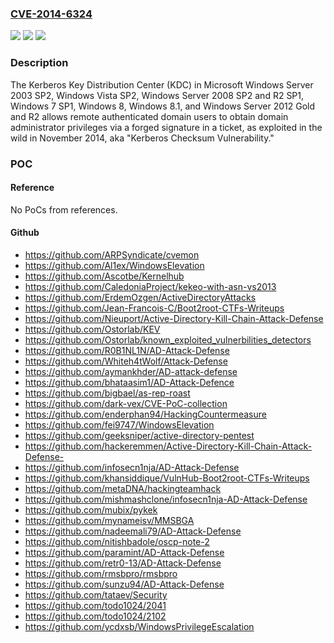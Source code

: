 ### [CVE-2014-6324](https://cve.mitre.org/cgi-bin/cvename.cgi?name=CVE-2014-6324)
![](https://img.shields.io/static/v1?label=Product&message=n%2Fa&color=blue)
![](https://img.shields.io/static/v1?label=Version&message=n%2Fa&color=blue)
![](https://img.shields.io/static/v1?label=Vulnerability&message=n%2Fa&color=brighgreen)

### Description

The Kerberos Key Distribution Center (KDC) in Microsoft Windows Server 2003 SP2, Windows Vista SP2, Windows Server 2008 SP2 and R2 SP1, Windows 7 SP1, Windows 8, Windows 8.1, and Windows Server 2012 Gold and R2 allows remote authenticated domain users to obtain domain administrator privileges via a forged signature in a ticket, as exploited in the wild in November 2014, aka "Kerberos Checksum Vulnerability."

### POC

#### Reference
No PoCs from references.

#### Github
- https://github.com/ARPSyndicate/cvemon
- https://github.com/Al1ex/WindowsElevation
- https://github.com/Ascotbe/Kernelhub
- https://github.com/CaledoniaProject/kekeo-with-asn-vs2013
- https://github.com/ErdemOzgen/ActiveDirectoryAttacks
- https://github.com/Jean-Francois-C/Boot2root-CTFs-Writeups
- https://github.com/Nieuport/Active-Directory-Kill-Chain-Attack-Defense
- https://github.com/Ostorlab/KEV
- https://github.com/Ostorlab/known_exploited_vulnerbilities_detectors
- https://github.com/R0B1NL1N/AD-Attack-Defense
- https://github.com/Whiteh4tWolf/Attack-Defense
- https://github.com/aymankhder/AD-attack-defense
- https://github.com/bhataasim1/AD-Attack-Defence
- https://github.com/bigbael/as-rep-roast
- https://github.com/dark-vex/CVE-PoC-collection
- https://github.com/enderphan94/HackingCountermeasure
- https://github.com/fei9747/WindowsElevation
- https://github.com/geeksniper/active-directory-pentest
- https://github.com/hackeremmen/Active-Directory-Kill-Chain-Attack-Defense-
- https://github.com/infosecn1nja/AD-Attack-Defense
- https://github.com/khansiddique/VulnHub-Boot2root-CTFs-Writeups
- https://github.com/metaDNA/hackingteamhack
- https://github.com/mishmashclone/infosecn1nja-AD-Attack-Defense
- https://github.com/mubix/pykek
- https://github.com/mynameisv/MMSBGA
- https://github.com/nadeemali79/AD-Attack-Defense
- https://github.com/nitishbadole/oscp-note-2
- https://github.com/paramint/AD-Attack-Defense
- https://github.com/retr0-13/AD-Attack-Defense
- https://github.com/rmsbpro/rmsbpro
- https://github.com/sunzu94/AD-Attack-Defense
- https://github.com/tataev/Security
- https://github.com/todo1024/2041
- https://github.com/todo1024/2102
- https://github.com/ycdxsb/WindowsPrivilegeEscalation

